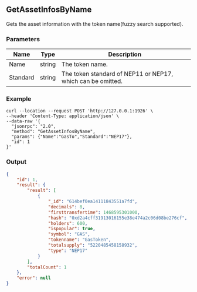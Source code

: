 ## GetAssetInfosByName

Gets the asset information with the token name(fuzzy search supported).

### Parameters

| Name         | Type   | Description       |
| ---------------- | -------------- | ------- |
| Name |string       |The token name.       |
| Standard |string       |The token standard of NEP11 or NEP17, which can be omitted. |

### Example

```shell
curl --location --request POST 'http://127.0.0.1:1926' \
--header 'Content-Type: application/json' \
--data-raw '{
  "jsonrpc": "2.0",
  "method": "GetAssetInfosByName",
  "params": {"Name":"GasTo","Standard":"NEP17"},
  "id": 1
}'
```

### Output

```json
{
    "id": 1,
    "result": {
        "result": [
            {
                "_id": "614bef0ea14111843551a7fd",
                "decimals": 8,
                "firsttransfertime": 1468595301000,
                "hash": "0xd2a4cff31913016155e38e474a2c06d08be276cf",
                "holders": 600,
                "ispopular": true,
                "symbol": "GAS",
                "tokenname": "GasToken",
                "totalsupply": "5220485458158932",
                "type": "NEP17"
            }
        ],
        "totalCount": 1
    },
    "error": null
}
```
